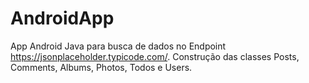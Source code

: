 # AndroidApp
App Android Java para busca de dados no Endpoint https://jsonplaceholder.typicode.com/.
Construção das classes Posts, Comments, Albums, Photos, Todos e Users.

